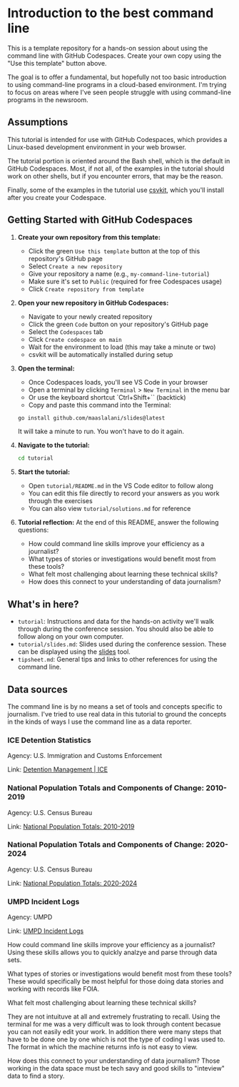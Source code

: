 # Introduction to the best command line

This is a template repository for a hands-on session about using the command line with GitHub Codespaces. Create your own copy using the "Use this template" button above.

The goal is to offer a fundamental, but hopefully not too basic introduction to using command-line programs in a cloud-based environment. I'm trying to focus on areas where I've seen people struggle with using command-line programs in the newsroom. 

## Assumptions

This tutorial is intended for use with GitHub Codespaces, which provides a Linux-based development environment in your web browser.

The tutorial portion is oriented around the Bash shell, which is the default in GitHub Codespaces. Most, if not all, of the examples in the tutorial should work on other shells, but if you encounter errors, that may be the reason.

Finally, some of the examples in the tutorial use [csvkit](https://github.com/wireservice/csvkit), which you'll install after you create your Codespace.

## Getting Started with GitHub Codespaces

1. **Create your own repository from this template:**
   - Click the green `Use this template` button at the top of this repository's GitHub page
   - Select `Create a new repository`
   - Give your repository a name (e.g., `my-command-line-tutorial`)
   - Make sure it's set to `Public` (required for free Codespaces usage)
   - Click `Create repository from template`

2. **Open your new repository in GitHub Codespaces:**
   - Navigate to your newly created repository
   - Click the green `Code` button on your repository's GitHub page
   - Select the `Codespaces` tab
   - Click `Create codespace on main`
   - Wait for the environment to load (this may take a minute or two)
   - csvkit will be automatically installed during setup

3. **Open the terminal:**
   - Once Codespaces loads, you'll see VS Code in your browser
   - Open a terminal by clicking `Terminal` > `New Terminal` in the menu bar
   - Or use the keyboard shortcut `Ctrl+Shift+\`` (backtick)
   - Copy and paste this command into the Terminal:

   ```bash
   go install github.com/maaslalani/slides@latest
   ```

   It will take a minute to run. You won't have to do it again.

4. **Navigate to the tutorial:**
   ```bash
   cd tutorial
   ```

5. **Start the tutorial:**
   - Open `tutorial/README.md` in the VS Code editor to follow along
   - You can edit this file directly to record your answers as you work through the exercises
   - You can also view `tutorial/solutions.md` for reference

6. **Tutorial reflection:**
   At the end of this README, answer the following questions:
   - How could command line skills improve your efficiency as a journalist?
   - What types of stories or investigations would benefit most from these tools?
   - What felt most challenging about learning these technical skills?
   - How does this connect to your understanding of data journalism?

## What's in here?

- `tutorial`: Instructions and data for the hands-on activity we'll walk through during the conference session. You should also be able to follow along on your own computer.
- `tutorial/slides.md`: Slides used during the conference session. These can be displayed using the [slides](https://github.com/maaslalani/slides) tool.
- `tipsheet.md`: General tips and links to other references for using the command line.

## Data sources

The command line is by no means a set of tools and concepts specific to journalism. I've tried to use real data in this tutorial to ground the concepts in the kinds of ways I use the command line as a data reporter.

### ICE Detention Statistics 

Agency: U.S. Immigration and Customs Enforcement

Link: [Detention Management | ICE](https://www.ice.gov/detain/detention-management)

### National Population Totals and Components of Change: 2010-2019

Agency: U.S. Census Bureau

Link: [National Population Totals: 2010-2019](https://www.census.gov/data/tables/time-series/demo/popest/2010s-national-total.html)

### National Population Totals and Components of Change: 2020-2024

Agency: U.S. Census Bureau

Link: [National Population Totals: 2020-2024](https://www.census.gov/data/tables/time-series/demo/popest/2020s-national-total.html#v2023)

### UMPD Incident Logs

Agency: UMPD

Link: [UMPD Incident Logs](https://umpd.umd.edu/statistics-reports/daily-crime-and-incident-logs)

How could command line skills improve your efficiency as a journalist?
Using these skills allows you to quickly analzye and parse through data sets. 


What types of stories or investigations would benefit most from these tools? 
These would specifically be most helpful for those doing data stories and working with records like FOIA.

What felt most challenging about learning these technical skills?

They are not intuituve at all and extremely frustrating to recall. Using the terminal for me was a very difficult was to look through content becasue you can not easily edit your work. In addition there were many steps that have to be done one by one which is not the type of coding I was used to. The format in which the machine returns info is not easy to view. 

How does this connect to your understanding of data journalism?
Those working in the data space must be tech savy and good skills to "inteview" data to find a story. 
